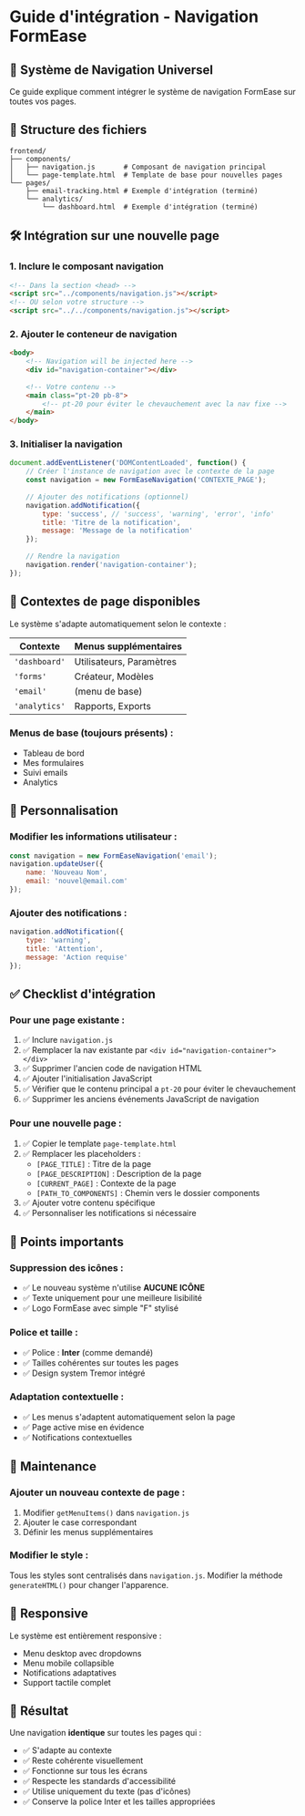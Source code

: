 # Guide d'intégration - Navigation FormEase

## 🚀 Système de Navigation Universel

Ce guide explique comment intégrer le système de navigation FormEase sur toutes vos pages.

## 📁 Structure des fichiers

```
frontend/
├── components/
│   ├── navigation.js       # Composant de navigation principal
│   └── page-template.html  # Template de base pour nouvelles pages
└── pages/
    ├── email-tracking.html # Exemple d'intégration (terminé)
    └── analytics/
        └── dashboard.html  # Exemple d'intégration (terminé)
```

## 🛠️ Intégration sur une nouvelle page

### 1. Inclure le composant navigation

```html
<!-- Dans la section <head> -->
<script src="../components/navigation.js"></script>
<!-- OU selon votre structure -->
<script src="../../components/navigation.js"></script>
```

### 2. Ajouter le conteneur de navigation

```html
<body>
    <!-- Navigation will be injected here -->
    <div id="navigation-container"></div>
    
    <!-- Votre contenu -->
    <main class="pt-20 pb-8">
        <!-- pt-20 pour éviter le chevauchement avec la nav fixe -->
    </main>
</body>
```

### 3. Initialiser la navigation

```javascript
document.addEventListener('DOMContentLoaded', function() {
    // Créer l'instance de navigation avec le contexte de la page
    const navigation = new FormEaseNavigation('CONTEXTE_PAGE');
    
    // Ajouter des notifications (optionnel)
    navigation.addNotification({
        type: 'success', // 'success', 'warning', 'error', 'info'
        title: 'Titre de la notification',
        message: 'Message de la notification'
    });
    
    // Rendre la navigation
    navigation.render('navigation-container');
});
```

## 📝 Contextes de page disponibles

Le système s'adapte automatiquement selon le contexte :

| Contexte | Menus supplémentaires |
|----------|----------------------|
| `'dashboard'` | Utilisateurs, Paramètres |
| `'forms'` | Créateur, Modèles |
| `'email'` | (menu de base) |
| `'analytics'` | Rapports, Exports |

### Menus de base (toujours présents) :
- Tableau de bord
- Mes formulaires  
- Suivi emails
- Analytics

## 🎨 Personnalisation

### Modifier les informations utilisateur :

```javascript
const navigation = new FormEaseNavigation('email');
navigation.updateUser({
    name: 'Nouveau Nom',
    email: 'nouvel@email.com'
});
```

### Ajouter des notifications :

```javascript
navigation.addNotification({
    type: 'warning',
    title: 'Attention',
    message: 'Action requise'
});
```

## ✅ Checklist d'intégration

### Pour une page existante :

1. ✅ Inclure `navigation.js`
2. ✅ Remplacer la nav existante par `<div id="navigation-container"></div>`
3. ✅ Supprimer l'ancien code de navigation HTML
4. ✅ Ajouter l'initialisation JavaScript
5. ✅ Vérifier que le contenu principal a `pt-20` pour éviter le chevauchement
6. ✅ Supprimer les anciens événements JavaScript de navigation

### Pour une nouvelle page :

1. ✅ Copier le template `page-template.html`
2. ✅ Remplacer les placeholders :
   - `[PAGE_TITLE]` : Titre de la page
   - `[PAGE_DESCRIPTION]` : Description de la page
   - `[CURRENT_PAGE]` : Contexte de la page
   - `[PATH_TO_COMPONENTS]` : Chemin vers le dossier components
3. ✅ Ajouter votre contenu spécifique
4. ✅ Personnaliser les notifications si nécessaire

## 🚨 Points importants

### Suppression des icônes :
- ✅ Le nouveau système n'utilise **AUCUNE ICÔNE**
- ✅ Texte uniquement pour une meilleure lisibilité
- ✅ Logo FormEase avec simple "F" stylisé

### Police et taille :
- ✅ Police : **Inter** (comme demandé)
- ✅ Tailles cohérentes sur toutes les pages
- ✅ Design system Tremor intégré

### Adaptation contextuelle :
- ✅ Les menus s'adaptent automatiquement selon la page
- ✅ Page active mise en évidence
- ✅ Notifications contextuelles

## 🔧 Maintenance

### Ajouter un nouveau contexte de page :

1. Modifier `getMenuItems()` dans `navigation.js`
2. Ajouter le case correspondant
3. Définir les menus supplémentaires

### Modifier le style :

Tous les styles sont centralisés dans `navigation.js`. Modifier la méthode `generateHTML()` pour changer l'apparence.

## 📱 Responsive

Le système est entièrement responsive :
- Menu desktop avec dropdowns
- Menu mobile collapsible  
- Notifications adaptatives
- Support tactile complet

## 🎯 Résultat

Une navigation **identique** sur toutes les pages qui :
- ✅ S'adapte au contexte
- ✅ Reste cohérente visuellement  
- ✅ Fonctionne sur tous les écrans
- ✅ Respecte les standards d'accessibilité
- ✅ Utilise uniquement du texte (pas d'icônes)
- ✅ Conserve la police Inter et les tailles appropriées
